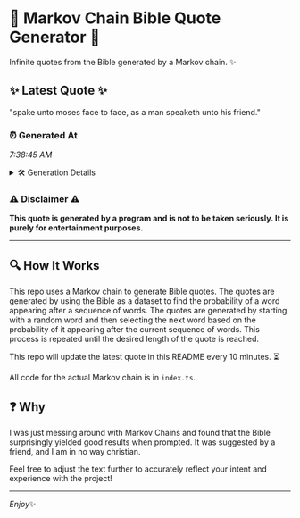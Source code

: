 # 📖 Markov Chain Bible Quote Generator 📖

Infinite quotes from the Bible generated by a Markov chain. ✨

## ✨ Latest Quote ✨
"spake unto moses face to face, as a man speaketh unto his friend."

### ⏰ Generated At
*7:38:45 AM*

<details>
    <summary>🛠️ Generation Details</summary>
    <p>
        <strong>🌱 Seed:</strong> spake<br>
        <strong>🔄 Iterations:</strong> 12<br>
        <strong>📜 Context History:</strong><br>[ spake ]: unto<br>[ spake, unto ]: moses<br>[ spake, unto, moses ]: face<br>[ spake, unto, moses, face ]: to<br>[ spake, unto, moses, face, to ]: face,<br>[ spake, unto, moses, face, to, face, ]: as<br>[ unto, moses, face, to, face,, as ]: a<br>[ moses, face, to, face,, as, a ]: man<br>[ face, to, face,, as, a, man ]: speaketh<br>[ to, face,, as, a, man, speaketh ]: unto<br>[ face,, as, a, man, speaketh, unto ]: his<br>[ as, a, man, speaketh, unto, his ]: friend.<br>
    </p>
</details>

### ⚠️ Disclaimer ⚠️
**This quote is generated by a program and is not to be taken seriously. It is purely for entertainment purposes.**

---

## 🔍 How It Works

This repo uses a Markov chain to generate Bible quotes. The quotes are generated by using the Bible as a dataset to find the probability of a word appearing after a sequence of words. The quotes are generated by starting with a random word and then selecting the next word based on the probability of it appearing after the current sequence of words. This process is repeated until the desired length of the quote is reached.

This repo will update the latest quote in this README every 10 minutes. ⏳

All code for the actual Markov chain is in `index.ts`.

## ❓ Why

I was just messing around with Markov Chains and found that the Bible surprisingly yielded good results when prompted. 
It was suggested by a friend, and I am in no way christian.

Feel free to adjust the text further to accurately reflect your intent and experience with the project!

---

*Enjoy*✨
